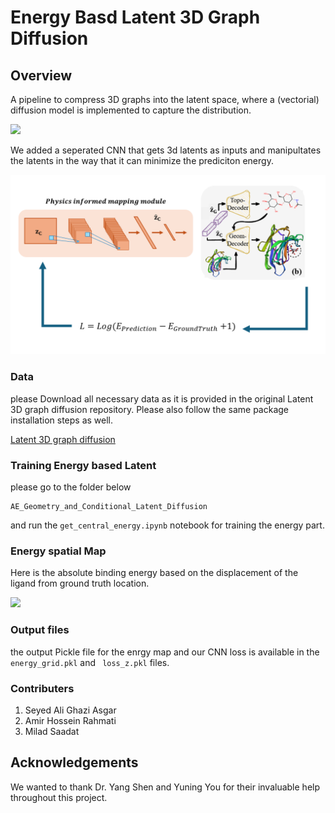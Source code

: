 # Energy Basd Latent 3D Graph Diffusion


## Overview
A pipeline to compress 3D graphs into the latent space, where a (vectorial) diffusion model is implemented to capture the distribution.


![](./ldm_cond.png)

We added a seperated CNN that gets 3d latents as inputs and manipultates the latents in the way that it can minimize the prediciton energy. 

![](./ph_ene.png)


<!-- ## 2. Conditional Generation on Geometric Object

Download data, trained model weights and generated samples from https://zenodo.org/records/11005227, https://zenodo.org/records/11005419.

You might need the following packages for Vina Docking:
```
pip install meeko==0.1.dev3 scipy pdb2pqr vina==1.2.2 
python -m pip install git+https://github.com/Valdes-Tresanco-MS/AutoDockTools_py3
``` -->

<!-- ### Training Topological AE

```
cd ./AE_Topology

# get vocabulary for molecular graphs
python get_vocab.py --ncpu 40 < ../AE_topo_weights_and_data/smiles_plus.txt > ../AE_topo_weights_and_data/vocab_pocket_aware.txt

# preprocess data for more efficient loading
python preprocess.py --train ../AE_topo_weights_and_data/smiles_mol3d_chembl_train.txt --vocab ../AE_topo_weights_and_data/vocab_pocket_aware.txt --ncpu 40 --mode single --out_path ../AE_topo_weights_and_data/processed_data_pocket_train/
python preprocess.py --train ../AE_topo_weights_and_data/smiles_plus.txt --vocab ../AE_topo_weights_and_data/vocab_pocket_aware.txt --ncpu 40 --mode single --out_path ../AE_topo_weights_and_data/processed_data_pocket/

# train ae
python train_generator_ptl.py  --ddp_num_nodes 1 --ddp_device 1 --train ../AE_topo_weights_and_data/processed_data_pocket_train --vocab ../AE_topo_weights_and_data/vocab_pocket_aware.txt --save_dir ../AE_topo_weights_and_data/pocket_pretrained
# if train ae with gssl
python train_generator_gssl_ptl.py  --ddp_num_nodes 1 --ddp_device 1 --train ../AE_topo_weights_and_data/processed_data_pocket_train --vocab ../AE_topo_weights_and_data/vocab_pocket_aware.txt --save_dir ../AE_topo_weights_and_data/pocket_pretrained_gssl

# generate smiles to emb dictionary
python generate_embedding.py --train ../AE_topo_weights_and_data/processed_data_pocket --vocab ../AE_topo_weights_and_data/vocab_pocket_aware.txt --ckpt ../AE_topo_weights_and_data/pocket_pretrained/last.ckpt --save_fn ../AE_topo_weights_and_data/smiles2emb_dict_pocket.pt
```

### Training Geometric AE
Download data following https://github.com/guanjq/targetdiff#data
```
cd ./AE_Geometry_and_Conditional_Latent_Diffusion

# train ae
python -m scripts.train_ae configs/training.yml

# generate 2d and 3d embeddings
python -m scripts.generate_embedding configs/sampling.yml
```

### Training Diffusion Model
```
cd ./AE_Geometry_and_Conditional_Latent_Diffusion

python -m scripts.train_latent_diffusion configs/training.yml
```

### Sampling and evaluating
```
cd ./AE_Geometry_and_Conditional_Latent_Diffusion

# sample latent embeddings
python -m scripts.sample_z configs/training.yml

# reconstruct 2d
python -m scripts.sample_2d

# reconstruct 3d and evaluate ($data_id in {0, 1, ..., 99})
python -m scripts.sample_3d configs/sampling.yml --data_id $data_id
python -m scripts.evaluate outputs --docking_mode vina_score --protein_root data/test_set --data_id $data_id
``` -->
### Data
 please Download all necessary data as it is provided in the original Latent 3D graph diffusion repository. Please also follow the same package installation steps as well. 

[Latent 3D graph diffusion](https://github.com/Shen-Lab/LDM-3DG)
### Training Energy based Latent 
please go to the folder below
```
AE_Geometry_and_Conditional_Latent_Diffusion
```
and run the ```get_central_energy.ipynb``` notebook for training the energy part.

### Energy spatial Map 
Here is the absolute binding energy based on the displacement of the ligand from ground truth location.
 
![](./energy_plot.jpg)

### Output files 
the output Pickle file for the enrgy map and our CNN loss is available in the ``` energy_grid.pkl``` and ``` loss_z.pkl``` files.


### Contributers
1. Seyed Ali Ghazi Asgar
2. Amir Hossein Rahmati
3. Milad Saadat


## Acknowledgements
We wanted to thank Dr. Yang Shen and Yuning You for their invaluable help throughout this project.



